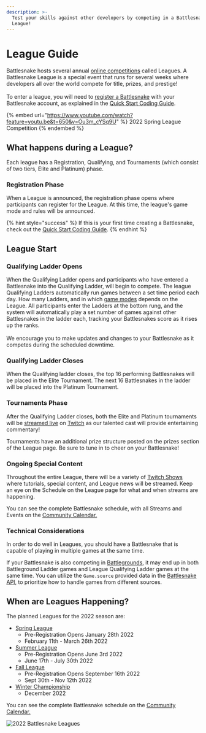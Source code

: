 ```yaml
---
description: >-
  Test your skills against other developers by competing in a Battlesnake
  League!
---
```


# League Guide

Battlesnake hosts several annual [online competitions](https://play.battlesnake.com/competitions/) called Leagues. A Battlesnake League is a special event that runs for several weeks where developers all over the world compete for title, prizes, and prestige! \
\
To enter a league, you will need to [register a Battlesnake](https://play.battlesnake.com/account/snakes/create/) with your Battlesnake account, as explained in the [Quick Start Coding Guide](https://app.gitbook.com/s/-M76ZsDOynN6TRQo1L1E/guides/guides/getting-started.md).

{% embed url="https://www.youtube.com/watch?feature=youtu.be&t=650&v=Ou3m_cYSq9U" %}
2022 Spring League Competition
{% endembed %}

## What happens during a League?

Each league has a Registration, Qualifying, and Tournaments (which consist of two tiers, Elite and Platinum) phase.&#x20;

### Registration Phase

When a League is announced, the registration phase opens where participants can register for the League. At this time, the league's game mode and rules will be announced.&#x20;

{% hint style="success" %}
If this is your first time creating a Battlesnake, check out the [Quick Start Coding Guide](getting-started.md).
{% endhint %}

## League Start

### Qualifying Ladder Opens

When the Qualifying Ladder opens and participants who have entered a Battlesnake into the Qualifying Ladder, will begin to compete. The league Qualifying Ladders automatically run games between a set time period each day. How many Ladders, and in which [game modes](../references/game-modes.md) depends on the League. All participants enter the Ladders at the bottom rung, and the system will automatically play a set number of games against other Battlesnakes in the ladder each, tracking your Battlesnakes score as it rises up the ranks.\
\
We encourage you to make updates and changes to your Battlesnake as it competes during the scheduled downtime.&#x20;

### Qualifying Ladder Closes

When the Qualifying ladder closes, the top 16 performing Battlesnakes will be placed in the Elite Tournament. The next 16 Battlesnakes in the ladder will be placed into the Platinum Tournament.&#x20;

### Tournaments Phase

After the Qualifying Ladder closes, both the Elite and Platinum tournaments will be [streamed live](https://youtu.be/Ou3m\_cYSq9U?t=650) on [Twitch](https://www.twitch.tv/BattlesnakeOfficial) as our talented cast will provide entertaining commentary!&#x20;

Tournaments have an additional prize structure posted on the prizes section of the League page. Be sure to tune in to cheer on your Battlesnake!

### Ongoing Special Content

Throughout the entire League, there will be a variety of [Twitch Shows](https://www.twitch.tv/battlesnakeofficial) where tutorials, special content, and League news will be streamed. Keep an eye on the Schedule on the League page for what and when streams are happening.

You can see the complete Battlesnake schedule, with all Streams and Events on the [Community Calendar.](https://play.battlesnake.com/schedule/)

### Technical Considerations

In order to do well in Leagues, you should have a Battlesnake that is capable of playing in multiple games at the same time.&#x20;

If your Battlesnake is also competing in [Battlegrounds](https://play.battlesnake.com/battlegrounds/), it may end up in both Battleground Ladder games and League Qualifying Ladder games at the same time. You can utilize the `Game.source` provided data in the [Battlesnake API](https://docs.battlesnake.com/references/api#game), to prioritize how to handle games from different sources.

## When are Leagues Happening?

The planned Leagues for the 2022 season are:

* [Spring League ](https://play.battlesnake.com/spring-league/)
  * Pre-Registration Opens January 28th 2022
  * February 11th - March 26th 2022
* [Summer League](https://play.battlesnake.com/summer-league/)&#x20;
  * Pre-Registration Opens June 3rd 2022
  * June 17th - July 30th 2022
* [Fall League](https://play.battlesnake.com/fall-league/)&#x20;
  * Pre-Registration Opens September 16th 2022
  * Sept 30th - Nov 12th 2022
* [Winter Championship](https://play.battlesnake.com/winter-classic/)
  * &#x20;December 2022

You can see the complete Battlesnake schedule on the [Community Calendar.](https://play.battlesnake.com/schedule/)

![2022 Battlesnake Leagues](../.gitbook/assets/2022LeagueBadges.png)

